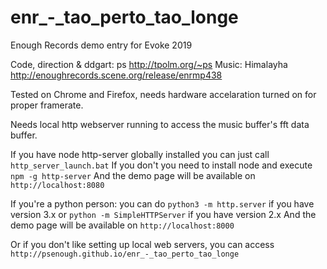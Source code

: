 # enr_-_tao_perto_tao_longe

Enough Records demo entry for Evoke 2019

Code, direction & ddgart: ps
http://tpolm.org/~ps
Music: Himalayha
http://enoughrecords.scene.org/release/enrmp438

Tested on Chrome and Firefox, needs hardware accelaration turned on for proper framerate.

Needs local http webserver running to access the music buffer's fft data buffer.

If you have node http-server globally installed you can just call `http_server_launch.bat`
If you don't you need to install node and execute `npm -g http-server`
And the demo page will be available on `http://localhost:8080`

If you're a python person:
you can do `python3 -m http.server` if you have version 3.x
or `python -m SimpleHTTPServer` if you have version 2.x
And the demo page will be available on `http://localhost:8000`

Or if you don't like setting up local web servers, you can access
`http://psenough.github.io/enr_-_tao_perto_tao_longe`
